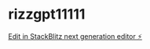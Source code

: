 # rizzgpt11111

[Edit in StackBlitz next generation editor ⚡️](https://stackblitz.com/~/github.com/gegewu9/rizzgpt11111)